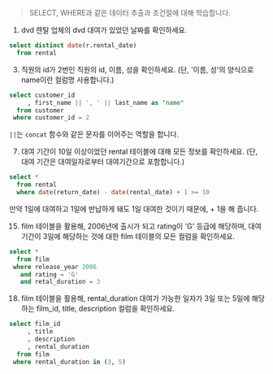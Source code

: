 > SELECT, WHERE과 같은 데이터 추출과 조건절에 대해 학습합니다.

1. dvd 렌탈 업체의 dvd 대여가 있었던 날짜를 확인하세요.
```sql
select distinct date(r.rental_date)
  from rental
```

3. 직원의 id가 2번인 직원의 id, 이름, 성을 확인하세요.
(단, '이름, 성'의 양식으로 name이란 컬럼명 사용합니다.)
```sql
select customer_id
     , first_name || ', ' || last_name as "name"
  from customer
 where customer_id = 2
```

<code>||</code>는 <code>concat</code> 함수와 같은 문자를 이어주는 역할을 합니다.

7. 대여 기간이 10일 이상이었던 rental 테이블에 대해 모든 정보를 확인하세요.
(단, 대여 기간은 대여일자로부터 대여기간으로 포함합니다.)
```sql
select *
  from rental
  where date(return_date) - date(rental_date) + 1 >= 10
```

만약 1일에 대여하고 1일에 반납하게 돼도 1일 대여한 것이기 때문에, + 1을 해 줍니다.

15.  film 테이블을 활용해, 2006년에 출시가 되고 rating이 'G' 등급에 해당하며, 대여기간이 3일에 해당하는 것에 대한 film 테이블의 모든 컬럼을 확인하세요.
```sql
select *
  from film
 where release_year 2006
   and rating = 'G'
   and retal_duration = 3
```

18. film 테이블을 활용해, rental_duration 대여가 가능한 일자가 3일 또는 5일에 해당하는 film_id, title, description 컬럼을 확인하세요.
```sql
select film_id
     , title
     , description
     , rental_duration  
  from film
 where rental_duration in (3, 5)
```
